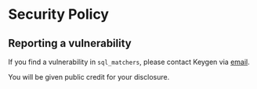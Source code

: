 # Security Policy

## Reporting a vulnerability

If you find a vulnerability in `sql_matchers`, please contact Keygen via
[email](mailto:security@keygen.sh).

You will be given public credit for your disclosure.
